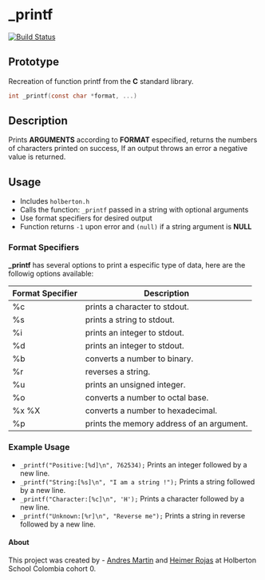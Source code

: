 # _printf

[![Build Status](https://travis-ci.org/joemccann/dillinger.svg?branch=master)](https://travis-ci.org/joemccann/dillinger)
## Prototype 
Recreation of function printf from the **C** standard library.

```c
int _printf(const char *format, ...)
```
## Description
Prints **ARGUMENTS** according to **FORMAT** especified, returns the numbers of characters printed on success, If an output throws an error a negative value is returned.

## Usage

  - Includes `holberton.h`
  - Calls the function: `_printf` passed in a string with optional arguments
  - Use format specifiers for desired output
  - Function returns `-1` upon error and `(null)` if a string argument is **NULL**

### Format Specifiers

**_printf** has several options to print a especific type of data, here are the followig options available:

| Format Specifier | Description |
| ------ | ------ |
| %c | prints a character to stdout. |
| %s | prints a string to stdout. |
| %i | prints an integer to stdout. |
| %d | prints an integer to stdout.  |
| %b | converts a number to binary. |
| %r | reverses a string. |
| %u | prints an unsigned integer. |
| %o | converts a number to octal base. |
| %x %X | converts a number to hexadecimal. |
| %p | prints the memory address of an argument. |


### Example Usage

- `_printf("Positive:[%d]\n", 762534);` Prints an integer followed by a new line.
- `_printf("String:[%s]\n", "I am a string !");` Prints a string followed by a new line.
- `_printf("Character:[%c]\n", 'H');` Prints a character followed by a new line.
- `_printf("Unknown:[%r]\n", "Reverse me");` Prints a string in reverse followed by a new line.

#### About
This project was created by - [Andres Martin](https://github.com/andres-martin) and [Heimer Rojas](https://github.com/HeimerR) at Holberton School Colombia cohort 0.
